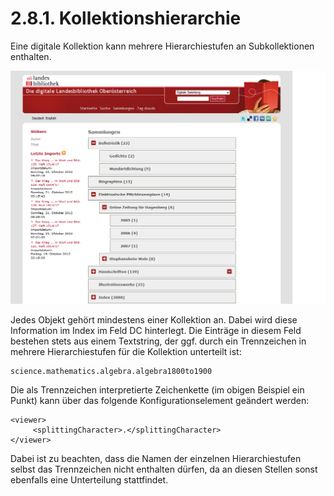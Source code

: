 # 2.8.1. Kollektionshierarchie

Eine digitale Kollektion kann mehrere Hierarchiestufen an Subkollektionen enthalten.

![](../../.gitbook/assets/kollektionshierachie.png)

Jedes Objekt gehört mindestens einer Kollektion an. Dabei wird diese Information im Index im Feld DC hinterlegt. Die Einträge in diesem Feld bestehen stets aus einem Textstring, der ggf. durch ein Trennzeichen in mehrere Hierarchiestufen für die Kollektion unterteilt ist:

```text
science.mathematics.algebra.algebra1800to1900
```

Die als Trennzeichen interpretierte Zeichenkette \(im obigen Beispiel ein Punkt\) kann über das folgende Konfigurationselement geändert werden:

```markup
<viewer>
     <splittingCharacter>.</splittingCharacter>
</viewer>
```

Dabei ist zu beachten, dass die Namen der einzelnen Hierarchiestufen selbst das Trennzeichen nicht enthalten dürfen, da an diesen Stellen sonst ebenfalls eine Unterteilung stattfindet.

